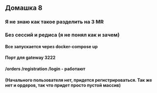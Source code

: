 ## Домашка 8

### Я не знаю как такое разделить на 3 MR

### Без сессий и редиса (я не понял как и зачем)

#### Все запускается через docker-compose up

#### Порт для gateway 3222

#### /orders /registration /login - работают

#### (Начального пользователя нет, придется регистрироваться. Так же нет и ордеров, так что придет просто пустой массив)
